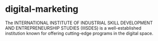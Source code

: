 # digital-marketing
The INTERNATIONAL INSTITUTE OF INDUSTRIAL SKILL DEVELOPMENT AND ENTREPRENEURSHIP STUDIES (IIISDES) is a well-established institution known for offering cutting-edge programs in the digital space.

